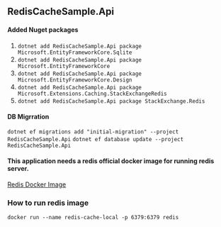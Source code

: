 ## RedisCacheSample.Api
#### Added Nuget packages
1. `dotnet add RedisCacheSample.Api package Microsoft.EntityFrameworkCore.Sqlite`
2. `dotnet add RedisCacheSample.Api package Microsoft.EntityFrameworkCore`
3. `dotnet add RedisCacheSample.Api package Microsoft.EntityFrameworkCore.Design`
4. `dotnet add RedisCacheSample.Api package Microsoft.Extensions.Caching.StackExchangeRedis`
5. `dotnet add RedisCacheSample.Api package StackExchange.Redis`
#### DB Migrration
`dotnet ef migrations add "initial-migration" --project RedisCacheSample.Api`
`dotnet ef database update --project RedisCacheSample.Api`
 
#### This application needs a redis official docker image for running redis server.
[Redis Docker Image](https://hub.docker.com/_/redis/tags)
### How to run redis image 
`docker run --name redis-cache-local -p 6379:6379 redis`